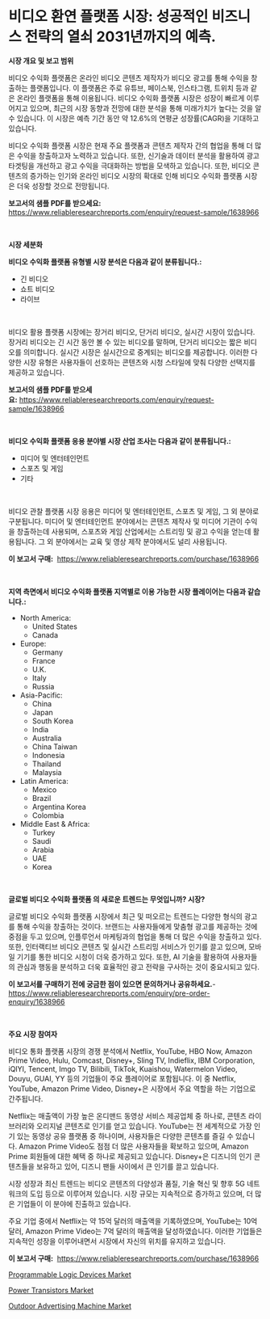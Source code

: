 <p><h1>비디오 환연 플랫폼 시장: 성공적인 비즈니스 전략의 열쇠 2031년까지의 예측.</h1></p><p><strong>시장 개요 및 보고 범위</strong></p>
<p><p>비디오 수익화 플랫폼은 온라인 비디오 콘텐츠 제작자가 비디오 광고를 통해 수익을 창출하는 플랫폼입니다. 이 플랫폼은 주로 유튜브, 페이스북, 인스타그램, 트위치 등과 같은 온라인 플랫폼을 통해 이용됩니다. 비디오 수익화 플랫폼 시장은 성장이 빠르게 이루어지고 있으며, 최근의 시장 동향과 전망에 대한 분석을 통해 미래가치가 높다는 것을 알 수 있습니다. 이 시장은 예측 기간 동안 약 12.6%의 연평균 성장률(CAGR)을 기대하고 있습니다. </p><p>비디오 수익화 플랫폼 시장은 현재 주요 플랫폼과 콘텐츠 제작자 간의 협업을 통해 더 많은 수익을 창출하고자 노력하고 있습니다. 또한, 신기술과 데이터 분석을 활용하여 광고 타겟팅을 개선하고 광고 수익을 극대화하는 방법을 모색하고 있습니다. 또한, 비디오 콘텐츠의 증가하는 인기와 온라인 비디오 시장의 확대로 인해 비디오 수익화 플랫폼 시장은 더욱 성장할 것으로 전망됩니다.</p></p>
<p><strong>보고서의 샘플 PDF를 받으세요:</strong> <a href="https://www.reliableresearchreports.com/enquiry/request-sample/1638966">https://www.reliableresearchreports.com/enquiry/request-sample/1638966</a></p>
<p>&nbsp;</p>
<p><strong>시장 세분화</strong></p>
<p><strong>비디오 수익화 플랫폼 유형별 시장 분석은 다음과 같이 분류됩니다.:</strong></p>
<p><ul><li>긴 비디오</li><li>쇼트 비디오</li><li>라이브</li></ul></p>
<p>&nbsp;</p>
<p><p>비디오 활용 플랫폼 시장에는 장거리 비디오, 단거리 비디오, 실시간 시장이 있습니다. 장거리 비디오는 긴 시간 동안 볼 수 있는 비디오를 말하며, 단거리 비디오는 짧은 비디오를 의미합니다. 실시간 시장은 실시간으로 중계되는 비디오를 제공합니다. 이러한 다양한 시장 유형은 사용자들이 선호하는 콘텐츠와 시청 스타일에 맞춰 다양한 선택지를 제공하고 있습니다.</p></p>
<p><strong>보고서의 샘플 PDF를 받으세요:</strong>&nbsp;<a href="https://www.reliableresearchreports.com/enquiry/request-sample/1638966">https://www.reliableresearchreports.com/enquiry/request-sample/1638966</a></p>
<p>&nbsp;</p>
<p><strong> 비디오 수익화 플랫폼 응용 분야별 시장 산업 조사는 다음과 같이 분류됩니다.:</strong></p>
<p><ul><li>미디어 및 엔터테인먼트</li><li>스포츠 및 게임</li><li>기타</li></ul></p>
<p>&nbsp;</p>
<p><p>비디오 관찰 플랫폼 시장 응용은 미디어 및 엔터테인먼트, 스포츠 및 게임, 그 외 분야로 구분됩니다. 미디어 및 엔터테인먼트 분야에서는 콘텐츠 제작사 및 미디어 기관이 수익을 창출하는데 사용되며, 스포츠와 게임 산업에서는 스트리밍 및 광고 수익을 얻는데 활용됩니다. 그 외 분야에서는 교육 및 영상 제작 분야에서도 널리 사용됩니다.</p></p>
<p><strong>이 보고서 구매:</strong>&nbsp; <a href="https://www.reliableresearchreports.com/purchase/1638966">https://www.reliableresearchreports.com/purchase/1638966</a></p>
<p>&nbsp;</p>
<p><strong>지역 측면에서 비디오 수익화 플랫폼 지역별로 이용 가능한 시장 플레이어는 다음과 같습니다.:</strong></p>
<p><ul>
    <li>
        North America:
        <ul>
            <li>United States</li>
            <li>Canada</li>
        </ul>
    </li>
    <li>
        Europe:
        <ul>
            <li>Germany</li>
            <li>France</li>
            <li>U.K.</li>
            <li>Italy</li>
            <li>Russia</li>
        </ul>
    </li>
    <li>
        Asia-Pacific:
        <ul>
            <li>China</li>
            <li>Japan</li>
            <li>South Korea</li>
            <li>India</li>
            <li>Australia</li>
            <li>China Taiwan</li>
            <li>Indonesia</li>
            <li>Thailand</li>
            <li>Malaysia</li>
        </ul>
    </li>
    <li>
        Latin America:
        <ul>
            <li>Mexico</li>
            <li>Brazil</li>
            <li>Argentina Korea</li>
            <li>Colombia</li>
        </ul>
    </li>
    <li>
        Middle East & Africa:
        <ul>
            <li>Turkey</li>
            <li>Saudi</li>
            <li>Arabia</li>
            <li>UAE</li>
            <li>Korea</li>
        </ul>
    </li>
    </ul></p>
<p>&nbsp;</p>
<p><strong>글로벌 비디오 수익화 플랫폼 의 새로운 트렌드는 무엇입니까? 시장?</strong></p>
<p><p>글로벌 비디오 수익화 플랫폼 시장에서 최근 및 떠오르는 트렌드는 다양한 형식의 광고를 통해 수익을 창출하는 것이다. 브랜드는 사용자들에게 맞춤형 광고를 제공하는 것에 중점을 두고 있으며, 인플루언서 마케팅과의 협업을 통해 더 많은 수익을 창출하고 있다. 또한, 인터랙티브 비디오 콘텐츠 및 실시간 스트리밍 서비스가 인기를 끌고 있으며, 모바일 기기를 통한 비디오 시청이 더욱 증가하고 있다. 또한, AI 기술을 활용하여 사용자들의 관심과 행동을 분석하고 더욱 효율적인 광고 전략을 구사하는 것이 중요시되고 있다.</p></p>
<p><strong>이 보고서를 구매하기 전에 궁금한 점이 있으면 문의하거나 공유하세요.</strong>- <a href="https://www.reliableresearchreports.com/enquiry/pre-order-enquiry/1638966">https://www.reliableresearchreports.com/enquiry/pre-order-enquiry/1638966</a></p>
<p>&nbsp;</p>
<p><strong>주요 시장 참여자</strong></p>
<p><p>비디오 통화 플랫폼 시장의 경쟁 분석에서 Netflix, YouTube, HBO Now, Amazon Prime Video, Hulu, Comcast, Disney+, Sling TV, Indieflix, IBM Corporation, iQIYI, Tencent, Imgo TV, Bilibili, TikTok, Kuaishou, Watermelon Video, Douyu, GUAI, YY 등의 기업들이 주요 플레이어로 포함됩니다. 이 중 Netflix, YouTube, Amazon Prime Video, Disney+은 시장에서 주요 역할을 하는 기업으로 간주됩니다. </p><p>Netflix는 매출액이 가장 높은 온디맨드 동영상 서비스 제공업체 중 하나로, 콘텐츠 라이브러리와 오리지널 콘텐츠로 인기를 얻고 있습니다. YouTube는 전 세계적으로 가장 인기 있는 동영상 공유 플랫폼 중 하나이며, 사용자들은 다양한 콘텐츠를 즐길 수 있습니다. Amazon Prime Video도 점점 더 많은 사용자들을 확보하고 있으며, Amazon Prime 회원들에 대한 혜택 중 하나로 제공되고 있습니다. Disney+은 디즈니의 인기 콘텐츠들을 보유하고 있어, 디즈니 팬들 사이에서 큰 인기를 끌고 있습니다.</p><p>시장 성장과 최신 트렌드는 비디오 콘텐츠의 다양성과 품질, 기술 혁신 및 향후 5G 네트워크의 도입 등으로 이루어져 있습니다. 시장 규모는 지속적으로 증가하고 있으며, 더 많은 기업들이 이 분야에 진출하고 있습니다. </p><p>주요 기업 중에서 Netflix는 약 15억 달러의 매출액을 기록하였으며, YouTube는 10억 달러, Amazon Prime Video는 7억 달러의 매출액을 달성하였습니다. 이러한 기업들은 지속적인 성장을 이루어내면서 시장에서 자신의 위치를 유지하고 있습니다.</p></p>
<p><strong>이 보고서 구매:</strong>&nbsp;&nbsp;<a href="https://www.reliableresearchreports.com/purchase/1638966">https://www.reliableresearchreports.com/purchase/1638966</a></p>
<p><p><a href="https://github.com/kosella/Market-Research-Report-List-2/blob/main/programmable-logic-devices-market.md">Programmable Logic Devices Market</a></p><p><a href="https://github.com/nathandecarvalho/Market-Research-Report-List-2/blob/main/power-transistors-market.md">Power Transistors Market</a></p><p><a href="https://github.com/kufem1/Market-Research-Report-List-1/blob/main/outdoor-advertising-machine-market.md">Outdoor Advertising Machine Market</a></p></p>
